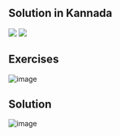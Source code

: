 ## Solution in Kannada
[![](https://img.youtube.com/vi/46dcLVTKH90/0.jpg)](https://www.youtube.com/watch?v=46dcLVTKH90)
[![](https://img.youtube.com/vi/DImjA2dn4Tg/0.jpg)](https://www.youtube.com/watch?v=DImjA2dn4Tg)
## Exercises
![image](https://user-images.githubusercontent.com/20998959/147889530-4e94029d-540a-4895-917d-3cccea33df86.png)
## Solution
![image](https://user-images.githubusercontent.com/20998959/152676458-c5f19072-7603-4884-9d80-6a60d855a5b3.png)


